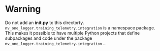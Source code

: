 # Warning

Do not add an **init.py** to this directorty. `nv_one_logger.training_telemetry.integration` is a namespace package. This makes it possible to have multiple Python projects that define subpackages and code under the package `nv_one_logger.training_telemetry.integration.`.
